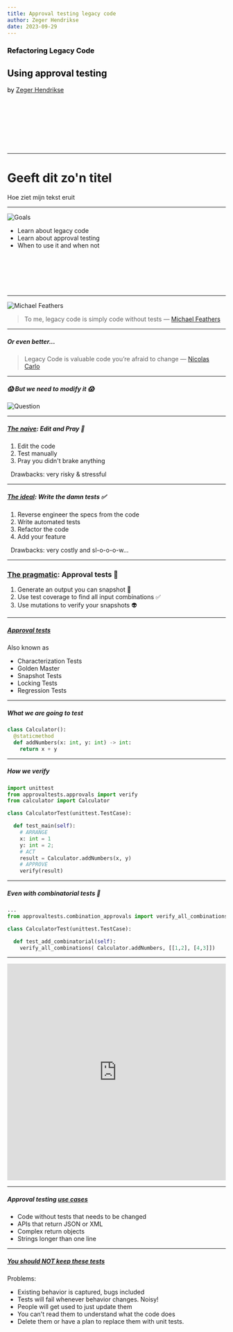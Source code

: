 ```yaml
---
title: Approval testing legacy code
author: Zeger Hendrikse
date: 2023-09-29
---
```


<section data-background-image="./images/clay-banks-a9kHtTbjpwY-unsplash.jpg" style="color:black;">

<h3 style="color: black;">Refactoring Legacy Code</h3>

<h2 style="color: black;">Using approval testing</h2>

by [Zeger Hendrikse](https://www.it-essence.nl/)

&nbsp;

&nbsp;

&nbsp;

&nbsp;

</section>


---

# Geeft dit zo'n titel

Hoe ziet mijn tekst eruit

---

![Goals](./images/goals.png)

- <!-- .element: class="fragment" --> 
  Learn about legacy code
- <!-- .element: class="fragment" --> 
  Learn about approval testing
- <!-- .element: class="fragment" --> 
  When to use it and when not

&nbsp;

&nbsp;

&nbsp;


---

![Michael Feathers](./images/legacy_code.png)

> To me, legacy code is simply code without tests &#8212; [Michael Feathers](https://www.goodreads.com/book/show/44919.Working_Effectively_with_Legacy_Code)

---

##### Or even better...

> Legacy Code is valuable code you’re afraid to change &#8212; [Nicolas Carlo](https://understandlegacycode.com/blog/what-is-legacy-code-is-it-code-without-tests/)

---

##### 😱 But we need to modify it 😱 


![Question](./images/hiclipart.com.png)

---

##### [The naive](https://github.com/nicoespeon/talk-how-to-change-untested-code): Edit and Pray 🙏

1. <!-- .element: class="fragment" --> 
   Edit the code
2. <!-- .element: class="fragment" --> 
   Test manually
3. <!-- .element: class="fragment" --> 
   Pray you didn't brake anything

&nbsp;
Drawbacks: very risky &amp; stressful
<!-- .element: class="fragment" --> 

---

##### [The ideal](https://github.com/nicoespeon/talk-how-to-change-untested-code): Write the damn tests ✅

1. <!-- .element: class="fragment" --> 
   Reverse engineer the specs from the code
2. <!-- .element: class="fragment" --> 
   Write automated tests
3. <!-- .element: class="fragment" --> 
   Refactor the code
4. <!-- .element: class="fragment" --> 
   Add your feature

&nbsp;
Drawbacks: very costly and sl-o-o-o-w...
<!-- .element: class="fragment" --> 

---
### [The pragmatic](https://github.com/nicoespeon/talk-how-to-change-untested-code): Approval tests 💁

1. <!-- .element: class="fragment" --> 
   Generate an output you can snapshot 📸 
2. <!-- .element: class="fragment" --> 
   Use test coverage to find all input combinations ✅ 
3. <!-- .element: class="fragment" --> 
   Use mutations to verify your snapshots 👽 


---

##### [Approval tests](https://approvaltests.com/)

Also known as

- Characterization Tests
- Golden Master
- Snapshot Tests
- Locking Tests
- Regression Tests
---

##### What we are going to test

```python
class Calculator():
  @staticmethod
  def addNumbers(x: int, y: int) -> int:
    return x + y
```

---

##### How we verify

```python
import unittest
from approvaltests.approvals import verify
from calculator import Calculator

class CalculatorTest(unittest.TestCase):

  def test_main(self):
    # ARRANGE
    x: int = 1
    y: int = 2;
    # ACT
    result = Calculator.addNumbers(x, y)
    # APPROVE
    verify(result)
```

---

##### Even with combinatorial tests 🤩

```python
...
from approvaltests.combination_approvals import verify_all_combinations

class CalculatorTest(unittest.TestCase):

  def test_add_combinatorial(self):
    verify_all_combinations( Calculator.addNumbers, [[1,2], [4,3]])
```

---

<iframe frameborder="0" width="100%" height="500px" src="https://replit.com/@zwh/ApprovalTestDemoPython?lite=false"></iframe>

---

##### Approval testing [use cases](file://solon.prd/files/P/Global/Users/C65923/UserData/Downloads/raid_informaatika_2021.pdf)

- <!-- .element: class="fragment" --> 
  Code without tests that needs to be changed
- <!-- .element: class="fragment" --> 
  APIs that return JSON or XML
- <!-- .element: class="fragment" --> 
  Complex return objects
- <!-- .element: class="fragment" --> 
  Strings longer than one line

---

##### [You should NOT keep these tests](https://github.com/nicoespeon/talk-how-to-change-untested-code)

Problems:

- <!-- .element: class="fragment" --> 
  Existing behavior is captured, bugs included
- <!-- .element: class="fragment" --> 
  Tests will fail whenever behavior changes. Noisy!
- <!-- .element: class="fragment" --> 
  People will get used to just update them
- <!-- .element: class="fragment" -->
  You can't read them to understand what the code does
- <!-- .element: class="fragment" --> 
  Delete them or have a plan to replace them with unit tests.


